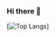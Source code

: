 ### Hi there 👋



[![Top Langs](https://github-readme-stats.vercel.app/api/top-langs/?username=yarexmarvin&layout=compact&hide=css,html,scss,sass,shell)]
